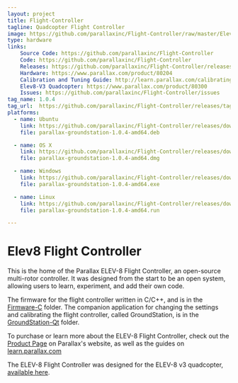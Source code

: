 ```yaml
---
layout: project
title: Flight-Controller
tagline: Quadcopter Flight Controller
image: https://github.com/parallaxinc/Flight-Controller/raw/master/Elev8-Groundstation/PropIcon.png
type: hardware
links:
    Source Code: https://github.com/parallaxinc/Flight-Controller
    Code: https://github.com/parallaxinc/Flight-Controller
    Releases: https://github.com/parallaxinc/Flight-Controller/releases
    Hardware: https://www.parallax.com/product/80204
    Calibration and Tuning Guide: http://learn.parallax.com/calibrating-and-performance-tuning-your-elev-8-v3
    Elev8-V3 Quadcopter: https://www.parallax.com/product/80300
    Issues: https://github.com/parallaxinc/Flight-Controller/issues
tag_name: 1.0.4
tag_url:  https://github.com/parallaxinc/Flight-Controller/releases/tag/1.0.4
platforms:
  - name: Ubuntu
    link: https://github.com/parallaxinc/Flight-Controller/releases/download/1.0.4/parallax-groundstation-1.0.4-amd64.deb
    file: parallax-groundstation-1.0.4-amd64.deb

  - name: OS X
    link: https://github.com/parallaxinc/Flight-Controller/releases/download/1.0.4/parallax-groundstation-1.0.4-amd64.dmg
    file: parallax-groundstation-1.0.4-amd64.dmg

  - name: Windows
    link: https://github.com/parallaxinc/Flight-Controller/releases/download/1.0.4/parallax-groundstation-1.0.4-amd64.exe
    file: parallax-groundstation-1.0.4-amd64.exe

  - name: Linux
    link: https://github.com/parallaxinc/Flight-Controller/releases/download/1.0.4/parallax-groundstation-1.0.4-amd64.run
    file: parallax-groundstation-1.0.4-amd64.run

---
```

# Elev8 Flight Controller

This is the home of the Parallax ELEV-8 Flight Controller, an open-source multi-rotor controller.
It was designed from the start to be an open system, allowing users to learn, experiment, and add their own code.

The firmware for the flight controller written in C/C++, and is in the
[Firmware-C](https://github.com/parallaxinc/Flight-Controller/tree/master/Firmware-C) folder.  The companion
application for changing the settings and calibrating the flight controller, called GroundStation, is in
the [GroundStation-Qt](https://github.com/parallaxinc/Flight-Controller/tree/master/GroundStation-Qt) folder.

To purchase or learn more about the ELEV-8 Flight Controller, check out the [Product Page](https://www.parallax.com/product/80204)
on Parallax's website, as well as the guides on
[learn.parallax.com](http://learn.parallax.com/elev-8)

The ELEV-8 Flight Controller was designed for the ELEV-8 v3 quadcopter, [available here](https://www.parallax.com/product/80300).

